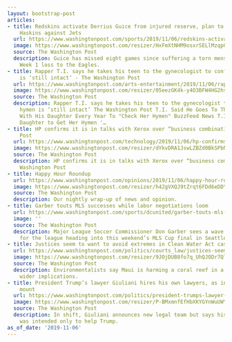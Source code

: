 ```yaml
---
layout: bootstrap-post
articles:
- title: Redskins activate Derrius Guice from injured reserve, plan to start Dwayne
    Haskins against Jets
  url: https://www.washingtonpost.com/sports/2019/11/06/redskins-activate-derrius-guice-injured-reserve-plan-start-dwayne-haskins-against-jets/
  image: https://www.washingtonpost.com/resizer/HxFmXtNHM9osxrSELlMzqpG4mHY=/1440x0/smart/arc-anglerfish-washpost-prod-washpost.s3.amazonaws.com/public/XUYBBVFQTMI6TFARUYEPTUGC2M.jpg
  source: The Washington Post
  description: Guice has missed eight games since suffering a torn mensicus in Washington's
    Week 1 loss to the Eagles.
- title: Rapper T.I. says he takes his teen to the gynecologist to confirm her hymen
    is ‘still intact’ - The Washington Post
  url: https://www.washingtonpost.com/arts-entertainment/2019/11/06/rapper-ti-accompanies-his-teen-gynecologist-confirm-her-hymen-is-still-intact/
  image: https://www.washingtonpost.com/resizer/05eezGK4k-y4O3BFW4HG2hsABjg=/1440x0/smart/arc-anglerfish-washpost-prod-washpost.s3.amazonaws.com/public/YJWJJIXKJMI6TIZJON4PX6Q3MM.jpg
  source: The Washington Post
  description: Rapper T.I. says he takes his teen to the gynecologist to confirm her
    hymen is ‘still intact’ The Washington Post T.I. Said He Goes To The Gynecologist
    With His Daughter Every Year To "Check Her Hymen" BuzzFeed News T.I. Taking His
    Daughter to Get Her Hymen '…
- title: HP confirms it is in talks with Xerox over “business combination” - The Washington
    Post
  url: https://www.washingtonpost.com/technology/2019/11/06/hp-confirms-it-is-talks-with-xerox-over-business-combination/
  image: https://www.washingtonpost.com/resizer/dYkvDRA1JswLZBZd0BkSPbNp-YA=/1440x0/smart/arc-anglerfish-washpost-prod-washpost.s3.amazonaws.com/public/3V7P2BQAVYI6VA2BZQ644UXH3Y.jpg
  source: The Washington Post
  description: HP confirms it is in talks with Xerox over “business combination” The
    Washington Post
- title: Happy Hour Roundup
  url: https://www.washingtonpost.com/opinions/2019/11/06/happy-hour-roundup/
  image: https://www.washingtonpost.com/resizer/h42gVXQJ9tZrqt6FDd6eDDYD-Q0=/1440x0/smart/arc-anglerfish-washpost-prod-washpost.s3.amazonaws.com/public/UN64DFQA3MI6VC5LB7BATYDFVA.jpg
  source: The Washington Post
  description: Our nightly wrap-up of news and opinion.
- title: Garber touts MLS successes while labor negotiations loom
  url: https://www.washingtonpost.com/sports/dcunited/garber-touts-mls-successes-while-labor-negotiations-loom/2019/11/06/ad681b36-00ed-11ea-8341-cc3dce52e7de_story.html
  image: ''
  source: The Washington Post
  description: Major League Soccer Commissioner Don Garber sees a wave of momentum
    for the league heading into this weekend’s MLS Cup final in Seattle
- title: Justices seem to want to avoid extremes in Clean Water Act case
  url: https://www.washingtonpost.com/politics/courts_law/justices-seem-to-want-to-avoid-extremes-in-clean-water-act-case/2019/11/06/68c3e90c-001a-11ea-8501-2a7123a38c58_story.html
  image: https://www.washingtonpost.com/resizer/9JOjDUB8fo7q_UhQJODr7Ql4EtE=/1440x0/smart/arc-anglerfish-washpost-prod-washpost.s3.amazonaws.com/public/52RVPVDVWMI6TPJFZGEVKXTXMY.jpg
  source: The Washington Post
  description: Environmentalists say Maui is harming a coral reef in a case that has
    wider implications.
- title: President Trump’s lawyer Giuliani hires his own lawyers, as investigations
    mount
  url: https://www.washingtonpost.com/politics/president-trumps-lawyer-giuliani-hires-his-own-lawyers-as-investigations-mount/2019/11/06/72609e9e-00e0-11ea-8501-2a7123a38c58_story.html
  image: https://www.washingtonpost.com/resizer/P-BMxmnfEfHbXKYGYnWuUWY7GKY=/1440x0/smart/arc-anglerfish-washpost-prod-washpost.s3.amazonaws.com/public/N54BGQXMNUI6TEYGI7FQGJH5IQ.jpg
  source: The Washington Post
  description: In shift, Giuliani announces new legal team but says his Ukraine work
    was intended only to help Trump.
as_of_date: '2019-11-06'
---
```


